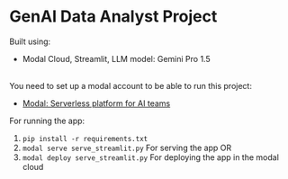 # GenAI Data Analyst Project
Built using:
- Modal Cloud, Streamlit, LLM model: Gemini Pro 1.5
<br><br>


You need to set up a modal account to be able to run this project:
- [Modal: Serverless platform for AI teams](https://modal.com/)

For running the app: <br>
1. `pip install -r requirements.txt`
2. `modal serve serve_streamlit.py`    For serving the app OR
3. `modal deploy serve_streamlit.py` For deploying the app in the modal cloud
